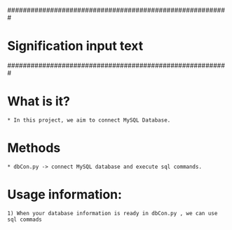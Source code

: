 #########################################################
#				Signification input text				#
#########################################################

# What is it?

	* In this project, we aim to connect MySQL Database.

# Methods

	* dbCon.py -> connect MySQL database and execute sql commands.

# Usage information:

	1) When your database information is ready in dbCon.py , we can use sql commads